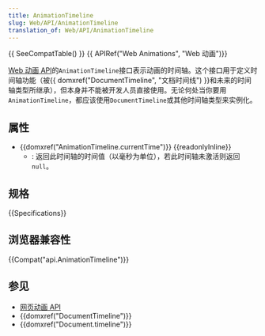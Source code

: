 ```yaml
---
title: AnimationTimeline
slug: Web/API/AnimationTimeline
translation_of: Web/API/AnimationTimeline
---
```

{{ SeeCompatTable() }} {{ APIRef("Web Animations", "Web 动画")}}

[Web 动画 API](/en-US/docs/Web/API/Web_Animations_API)的`AnimationTimeline`接口表示动画的时间轴。这个接口用于定义时间轴功能（被{{ domxref("DocumentTimeline", "文档时间线") }}和未来的时间轴类型所继承），但本身并不能被开发人员直接使用。无论何处当你要用`AnimationTimeline`，都应该使用`DocumentTimeline`或其他时间轴类型来实例化。

## 属性

- {{domxref("AnimationTimeline.currentTime")}} {{readonlyInline}}
  - : 返回此时间轴的时间值（以毫秒为单位），若此时间轴未激活则返回`null`。

## 规格

{{Specifications}}

## 浏览器兼容性

{{Compat("api.AnimationTimeline")}}

## 参见

- [网页动画 API](/en-US/docs/Web/API/Web_Animations_API)
- {{domxref("DocumentTimeline")}}
- {{domxref("Document.timeline")}}
